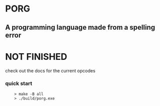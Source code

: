 # PORG

## A programming language made from a spelling error

# NOT FINISHED 

check out the docs for the current opcodes

### quick start

```console
    > make -B all
    > ./build/porg.exe
```